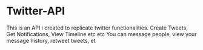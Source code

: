 # Twitter-API
This is an API i created to replicate twitter functionalities. Create Tweets, Get Notifications, View Timeline etc etc
You can message people, view your message history, retweet tweets, et
